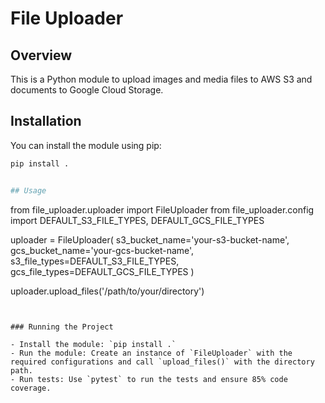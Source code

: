 # File Uploader

## Overview

This is a Python module to upload images and media files to AWS S3 and documents to Google Cloud Storage. 

## Installation

You can install the module using pip:

```bash
pip install .


## Usage

```
from file_uploader.uploader import FileUploader
from file_uploader.config import DEFAULT_S3_FILE_TYPES, DEFAULT_GCS_FILE_TYPES

uploader = FileUploader(
    s3_bucket_name='your-s3-bucket-name',
    gcs_bucket_name='your-gcs-bucket-name',
    s3_file_types=DEFAULT_S3_FILE_TYPES,
    gcs_file_types=DEFAULT_GCS_FILE_TYPES
)

uploader.upload_files('/path/to/your/directory')
```


### Running the Project

- Install the module: `pip install .`
- Run the module: Create an instance of `FileUploader` with the required configurations and call `upload_files()` with the directory path.
- Run tests: Use `pytest` to run the tests and ensure 85% code coverage.
